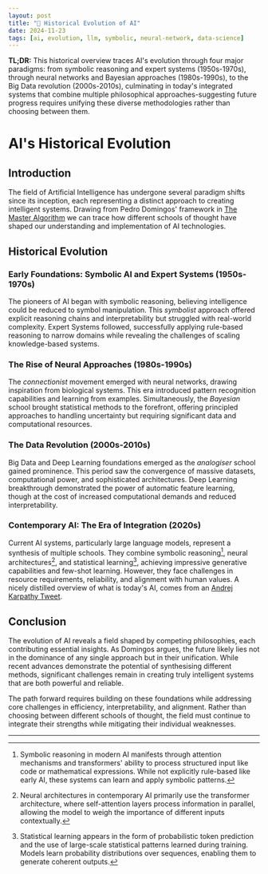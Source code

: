 ```yaml
---
layout: post
title: "🏺 Historical Evolution of AI"
date: 2024-11-23
tags: [ai, evolution, llm, symbolic, neural-network, data-science]
---
```


**TL;DR:** This historical overview traces AI's evolution through four major paradigms: from symbolic reasoning and expert systems (1950s-1970s), through neural networks and Bayesian approaches (1980s-1990s), to the Big Data revolution (2000s-2010s), culminating in today's integrated systems that combine multiple philosophical approaches-suggesting future progress requires unifying these diverse methodologies rather than choosing between them.
<!--more-->

# AI's Historical Evolution

## Introduction

The field of Artificial Intelligence has undergone several paradigm shifts since its inception, each representing a distinct approach to creating intelligent systems. Drawing from Pedro Domingos' framework in [The Master Algorithm](https://en.wikipedia.org/wiki/The_Master_Algorithm) we can trace how different schools of thought have shaped our understanding and implementation of AI technologies.

## Historical Evolution

### Early Foundations: Symbolic AI and Expert Systems (1950s-1970s)

The pioneers of AI began with symbolic reasoning, believing intelligence could be reduced to symbol manipulation. This _symbolist_ approach offered explicit reasoning chains and interpretability but struggled with real-world complexity. Expert Systems followed, successfully applying rule-based reasoning to narrow domains while revealing the challenges of scaling knowledge-based systems.

### The Rise of Neural Approaches (1980s-1990s)

The _connectionist_ movement emerged with neural networks, drawing inspiration from biological systems. This era introduced pattern recognition capabilities and learning from examples. Simultaneously, the _Bayesian_ school brought statistical methods to the forefront, offering principled approaches to handling uncertainty but requiring significant data and computational resources.

### The Data Revolution (2000s-2010s)

Big Data and Deep Learning foundations emerged as the _analogiser_ school gained prominence. This period saw the convergence of massive datasets, computational power, and sophisticated architectures. Deep Learning breakthrough demonstrated the power of automatic feature learning, though at the cost of increased computational demands and reduced interpretability.

### Contemporary AI: The Era of Integration (2020s)

Current AI systems, particularly large language models, represent a synthesis of multiple schools. They combine symbolic reasoning[^1], neural architectures[^2], and statistical learning[^3], achieving impressive generative capabilities and few-shot learning. However, they face challenges in resource requirements, reliability, and alignment with human values. A nicely distilled overview of what is today's AI, comes from an [Andrej Karpathy Tweet](https://xcancel.com/karpathy/status/1864033537479135369).

## Conclusion

The evolution of AI reveals a field shaped by competing philosophies, each contributing essential insights. As Domingos argues, the future likely lies not in the dominance of any single approach but in their unification. While recent advances demonstrate the potential of synthesising different methods, significant challenges remain in creating truly intelligent systems that are both powerful and reliable.

The path forward requires building on these foundations while addressing core challenges in efficiency, interpretability, and alignment. Rather than choosing between different schools of thought, the field must continue to integrate their strengths while mitigating their individual weaknesses.

---

[^1]: Symbolic reasoning in modern AI manifests through attention mechanisms and
    transformers' ability to process structured input like code or mathematical
    expressions. While not explicitly rule-based like early AI, these systems
    can learn and apply symbolic patterns.

[^2]: Neural architectures in contemporary AI primarily use the transformer
    architecture, where self-attention layers process information in parallel,
    allowing the model to weigh the importance of different inputs contextually.

[^3]: Statistical learning appears in the form of probabilistic token prediction
    and the use of large-scale statistical patterns learned during training.
    Models learn probability distributions over sequences, enabling them to
    generate coherent outputs.
